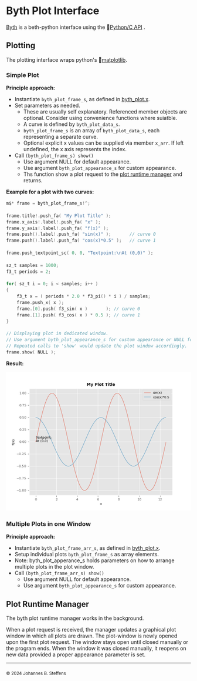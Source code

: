 # Byth Plot Interface 

[Byth](../../lib/byth/README.md) is a beth-python interface using the &#x1F517;[Python/C API](https://docs.python.org/3/c-api/index.html) .

## Plotting

The plotting interface wraps python's &#x1F517;[matplotlib](https://matplotlib.org/).

### Simple Plot

**Principle approach:**

- Instantiate `byth_plot_frame_s`, as defined in [byth_plot.x](byth_plot.x).
- Set parameters as needed. 
  - These are usually self explanatory. Referenced member objects are optional. Consider using convenience functions where suiatble.
  - A curve is defined by `byth_plot_data_s`.
  - `byth_plot_frame_s` is an array of `byth_plot_data_s`, each representing a separate curve.
  - Optional explicit x values can be supplied via member `x_arr`. If left undefined, the x axis represents the index.
- Call `(byth_plot_frame_s) show()`
  - Use argument NULL for default appearance.
  - Use argument `byth_plot_appearance_s` for custom appearance.
  - Ths function show a plot request to the [plot runtime manager](#plot-runtime-manager) and returns.

**Example for a plot with two curves:**

``` C
m$* frame = byth_plot_frame_s!^;

frame.title!.push_fa( "My Plot Title" );
frame.x_axis!.label!.push_fa( "x" );
frame.y_axis!.label!.push_fa( "f(x)" );
frame.push().label!.push_fa( "sin(x)" );       // curve 0
frame.push().label!.push_fa( "cos(x)*0.5" );   // curve 1

frame.push_textpoint_sc( 0, 0, "Textpoint:\nAt (0,0)" );

sz_t samples = 1000;
f3_t periods = 2;

for( sz_t i = 0; i < samples; i++ )
{
    f3_t x = ( periods * 2.0 * f3_pi() * i ) / samples;
    frame.push_x( x );
    frame.[0].push( f3_sin( x )       ); // curve 0
    frame.[1].push( f3_cos( x ) * 0.5 ); // curve 1
}

// Displaying plot in dedicated window.
// Use argument byth_plot_appearance_s for custom appearance or NULL for default appearance
// Repeated calls to 'show' would update the plot window accordingly.
frame.show( NULL ); 
```

**Result:**

![](../../data/byth/doc/plot_example1.png)

### Multiple Plots in one Window

**Principle approach:**

- Instantiate `byth_plot_frame_arr_s`, as defined in [byth_plot.x](../../lib/byth/byth_plot.x).
- Setup individual plots `byth_plot_frame_s` as array elements.
- Note: byth_plot_apperance_s holds parameters on how to arrange multiple plots in the plot window.
- Call `(byth_plot_frame_arr_s) show()`
  - Use argument NULL for default appearance.
  - Use argument `byth_plot_appearance_s` for custom appearance.

## Plot Runtime Manager
The byth plot runtime manager works in the background. 

When a plot request is received, the manager updates a graphical plot window in which all plots are drawn. The plot-window is newly opened upon the first plot request. The window stays open until closed manually or the program ends. When the window it was closed manually, it reopens on new data provided a proper appearance parameter is set.


------
<sub>&copy; 2024 Johannes B. Steffens</sub>

